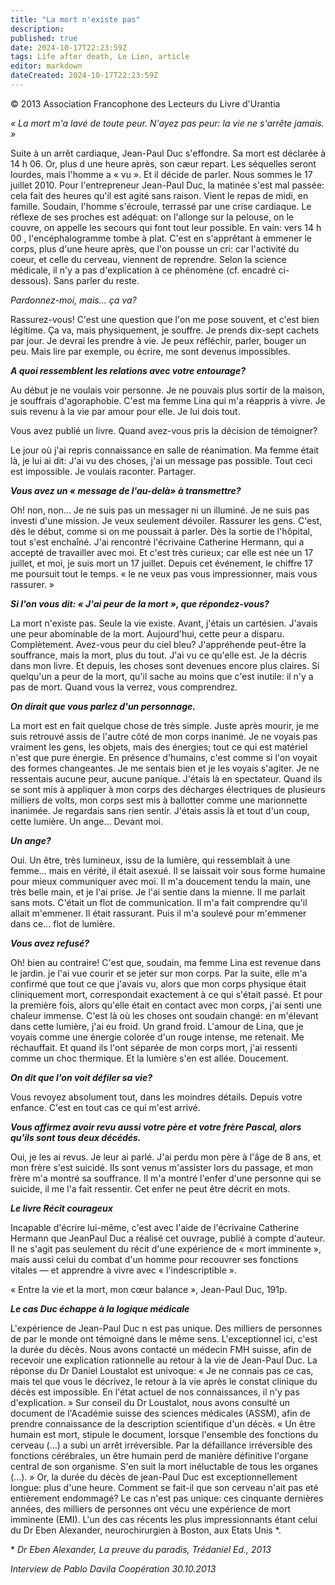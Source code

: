 ```yaml
---
title: "La mort n'existe pas"
description: 
published: true
date: 2024-10-17T22:23:59Z
tags: Life after death, Le Lien, article
editor: markdown
dateCreated: 2024-10-17T22:23:59Z
---
```


<p class="v-card v-sheet theme--light grey lighten-3 px-2">© 2013 Association Francophone des Lecteurs du Livre d'Urantia</p>

_« La mort m'a lavé de toute peur. N'ayez pas peur: la vie ne s'arrête jamais. »_

Suite à un arrêt cardiaque, Jean-Paul Duc s'effondre. Sa mort est déclarée à 14 h 06. Or, plus d une heure après, son cæur repart. Les séquelles seront lourdes, mais l'homme a « vu ». Et il décide de parler. Nous sommes le 17 juillet 2010. Pour l'entrepreneur Jean-Paul Duc, la matinée s'est mal passée: cela fait des heures qu'il est agité sans raison. Vient le repas de midi, en famille. Soudain, l'homme s'écroule, terrassé par une crise cardiaque. Le réflexe de ses proches est adéquat: on l'allonge sur la pelouse, on le couvre, on appelle les secours qui font tout leur possible. En vain: vers 14 h 00 , l'encéphalogramme tombe à plat. C'est en s'apprêtant à emmener le corps, plus d'une heure après, que l'on pousse un cri: car l'activité du coeur, et celle du cerveau, viennent de reprendre. Selon la science médicale, il n'y a pas d'explication à ce phénomène (cf. encadré ci-dessous). Sans parler du reste.

_Pardonnez-moi, mais... ça va?_

Rassurez-vous! C'est une question que l'on me pose souvent, et c'est bien légitime. Ça va, mais physiquement, je souffre. Je prends dix-sept cachets par jour. Je devrai les prendre à vie. Je peux réfléchir, parler, bouger un peu. Mais lire par exemple, ou écrire, me sont devenus impossibles.

***A quoi ressemblent les relations avec votre entourage?***

Au début je ne voulais voir personne. Je ne pouvais plus sortir de la maison, je souffrais d'agoraphobie. C'est ma femme Lina qui m'a réappris à vivre. Je suis revenu à la vie par amour pour elle. Je lui dois tout.

Vous avez publié un livre. Quand avez-vous pris la décision de témoigner?

Le jour où j'ai repris connaissance en salle de réanimation. Ma femme était là, je lui ai dit: J'ai vu des choses, j'ai un message pas possible. Tout ceci est impossible. Je voulais raconter. Partager.

***Vous avez un « message de l'au-delà» à transmettre?***

Oh! non, non... Je ne suis pas un messager ni un illuminé. Je ne suis pas investi d'une mission. Je veux seulement dévoiler. Rassurer les gens. C'est, dès le début, comme si on me poussait à parler. Dès la sortie de l'hôpital, tout s'est enchaîné. J'ai rencontré l'écrivaine Catherine Hermann, qui a accepté de travailler avec moi. Et c'est très curieux; car elle est née un 17 juillet, et moi, je suis mort un 17 juillet. Depuis cet événement, le chiffre 17 me poursuit tout le temps. « le ne veux pas vous impressionner, mais vous rassurer. »

***Si l'on vous dit: « J'ai peur de la mort », que répondez-vous?***

La mort n'existe pas. Seule la vie existe. Avant, j'étais un cartésien. J'avais une peur abominable de la mort. Aujourd'hui, cette peur a disparu. Complètement. Avez-vous peur du ciel bleu? J'appréhende peut-être la souffrance, mais la mort, plus du tout. J'ai vu ce qu'elle est. Je la décris dans mon livre. Et depuis, les choses sont devenues encore plus claires. Si quelqu'un a peur de la mort, qu'il sache au moins que c'est inutile: il n'y a pas de mort. Quand vous la verrez, vous comprendrez.

***On dirait que vous parlez d'un personnage.***

La mort est en fait quelque chose de très simple. Juste après mourir, je me suis retrouvé assis de l'autre côté de mon corps inanimé. Je ne voyais pas vraiment les gens, les objets, mais des énergies; tout ce qui est matériel n'est que pure énergie. En présence d'humains, c'est comme si l'on voyait des formes changeantes. Je me sentais bien et je les voyais s'agiter. Je ne ressentais aucune peur, aucune panique. J'étais là en spectateur. Quand ils se sont mis à appliquer à mon corps des décharges électriques de plusieurs milliers de volts, mon corps sest mis à ballotter comme une marionnette inanimée. Je regardais sans rien sentir. J'étais assis là et tout d'un coup, cette lumière. Un ange... Devant moi.

***Un ange?***

Oui. Un être, très lumineux, issu de la lumière, qui ressemblait à une femme... mais en vérité, il était asexué. Il se laissait voir sous forme humaine pour mieux communiquer avec moi. Il m'a doucement tendu la main, une très belle main, et je l'ai prise. Je l'ai sentie dans la mienne. Il me parlait sans mots. C'était un flot de communication. Il m'a fait comprendre qu'il allait m'emmener. Il était rassurant. Puis il m'a soulevé pour m'emmener dans ce... flot de lumière.

***Vous avez refusé?***

Oh! bien au contraire! C'est que, soudain, ma femme Lina est revenue dans le jardin. je l'ai vue courir et se jeter sur mon corps. Par la suite, elle m'a confirmé que tout ce que j'avais vu, alors que mon corps physique était cliniquement mort, correspondait exactement à ce qui s'était passé. Et pour la première fois, alors qu'elle était en contact avec mon corps, j'ai senti une chaleur immense. C'est là où les choses ont soudain changé: en m'élevant dans cette lumière, j'ai eu froid. Un grand froid. L'amour de Lina, que je voyais comme une énergie colorée d'un rouge intense, me retenait. Me réchauffait. Et quand ils l'ont séparée de mon corps mort, j'ai ressenti comme un choc thermique. Et la lumière s'en est allée. Doucement.

***On dit que l'on voit défiler sa vie?***

Vous revoyez absolument tout, dans les moindres détails. Depuis votre enfance. C'est en tout cas ce qui m'est arrivé.

***Vous affirmez avoir revu aussi votre père et votre frère Pascal, alors qu'ils sont tous deux décédés.***

Oui, je les ai revus. Je leur ai parlé. J'ai perdu mon père à l'âge de 8 ans, et mon frère s'est suicidé. Ils sont venus m'assister lors du passage, et mon frère m'a montré sa souffrance. Il m'a montré l'enfer d'une personne qui se suicide, il me l'a fait ressentir. Cet enfer ne peut être décrit en mots.

***Le livre Récit courageux***

Incapable d'écrire lui-même, c'est avec l'aide de l'écrivaine Catherine Hermann que JeanPaul Duc a réalisé cet ouvrage, publié à compte d'auteur. Il ne s'agit pas seulement du récit d'une expérience de « mort imminente », mais aussi celui du combat d'un homme pour recouvrer ses fonctions vitales — et apprendre à vivre avec « l'indescriptible ».

« Entre la vie et la mort, mon cœur balance », Jean-Paul Duc, 191p.

***Le cas Duc échappe à la logique médicale***

L'expérience de Jean-Paul Duc n est pas unique. Des milliers de personnes de par le monde ont témoigné dans le même sens. L'exceptionnel ici, c'est la durée du décès. Nous avons contacté un médecin FMH suisse, afin de recevoir une explication rationnelle au retour à la vie de Jean-Paul Duc. La réponse du Dr Daniel Loustalot est univoque: « Je ne connais pas ce cas, mais tel que vous le décrivez, le retour à la vie après le constat clinique du décès est impossible. En l'état actuel de nos connaissances, il n'y pas d'explication. » Sur conseil du Dr Loustalot, nous avons consulté un document de l'Académie suisse des sciences médicales (ASSM), afin de prendre connaissance de la description scientifique d'un décès. « Un être humain est mort, stipule le document, lorsque l'ensemble des fonctions du cerveau (...) a subi un arrêt irréversible. Par la défaillance irréversible des fonctions cérébrales, un être humain perd de manière définitive l'organe central de son organisme. S'en suit la mort inéluctable de tous les organes (...). » Or, la durée du décès de jean-Paul Duc est exceptionnellement longue: plus d'une heure. Comment se fait-il que son cerveau n'ait pas eté entièrement endommagé? Le cas n'est pas unique: ces cinquante dernières années, des milliers de personnes ont vécu une expérience de mort imminente (EMI). L'un des cas récents les plus impressionnants étant celui du Dr Eben Alexander, neurochirurgien à Boston, aux Etats Unis \*.

\* _Dr Eben Alexander, La preuve du paradis, Trédaniel Ed., 2013_

_Interview de Pablo Davila Coopération 30.10.2013_